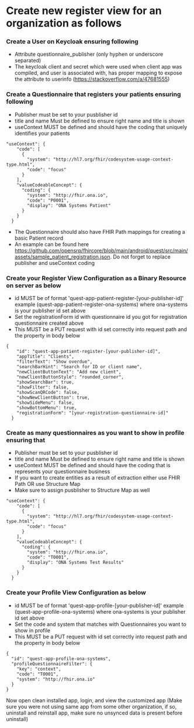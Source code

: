 Create new register view for an organization as follows
==============================

### Create a User on Keycloak ensuring following
- Attribute questionnaire_publisher (only hyphen or underscore separated)
- The keycloak client and secret which were used when client app was compiled, and user is associated with, has proper mapping to expose the attribute to userinfo (https://stackoverflow.com/a/47681555)

### Create a Questionnaire that registers your patients ensuring following
- Publisher must be set to your pusblisher id
- title and name Must be defined to ensure right name and title is shown
- useContext MUST be defined and should have the coding that uniquely identifies your patients
```
"useContext": {
    "code": [
      {
        "system": "http://hl7.org/fhir/codesystem-usage-context-type.html",
        "code": "focus"
      }
    ],
    "valueCodeableConcept": {
      "coding": {
        "system": "http://fhir.ona.io",
        "code": "P0001",
        "display": "ONA Systems Patient"
      }
    }
  }
```
- The Questionnaire should also have FHIR Path mappings for creating a basic Patient record
- An example can be found here https://github.com/opensrp/fhircore/blob/main/android/quest/src/main/assets/sample_patient_registration.json. Do not forget to replace publisher and useContext coding


### Create your Register View Configuration as a Binary Resource on server as below
- id MUST be of format 'quest-app-patient-register-[your-publisher-id]' example (quest-app-patient-register-ona-systems) where ona-systems is your publisher id set above
- Set the registrationForm id with questionnaire id you got for registration questionnaire created above
- This MUST be a PUT request with id set correctly into request path and the property in body below
```
{
    "id": "quest-app-patient-register-[your-publisher-id]",
    "appTitle": "Clients",
    "filterText": "Show overdue",
    "searchBarHint": "Search for ID or client name",
    "newClientButtonText": "Add new client",
    "newClientButtonStyle": "rounded_corner",
    "showSearchBar": true,
    "showFilter": false,
    "showScanQRCode": false,
    "showNewClientButton": true,
    "showSideMenu": false,
    "showBottomMenu": true,
    "registrationForm": "[your-registration-questionnaire-id]"
  }
```

### Create as many questionnaires as you want to show in profile ensuring that
- Publisher must be set to your pusblisher id
- title and name Must be defined to ensure right name and title is shown
- useContext MUST be defined and should have the coding that is represents your questionnaire business
- If you want to create entities as a result of extraction either use FHIR Path OR use Structure Map
- Make sure to assign pusblisher to Structure Map as well
```
"useContext": {
    "code": [
      {
        "system": "http://hl7.org/fhir/codesystem-usage-context-type.html",
        "code": "focus"
      }
    ],
    "valueCodeableConcept": {
      "coding": {
        "system": "http://fhir.ona.io",
        "code": "T0001",
        "display": "ONA Systems Test Results"
      }
    }
  }
```
  
### Create your Profile View Configuration as below
- id MUST be of format 'quest-app-profile-[your-publisher-id]' example (quest-app-profile-ona-systems) where ona-systems is your publisher id set above
- Set the code and system that matches with Questionnaires you want to show in profile
- This MUST be a PUT request with id set correctly into request path and the property in body below
```
{
  "id": "quest-app-profile-ona-systems",
  "profileQuestionnaireFilter": {
    "key": "context",
    "code": "T0001",
    "system": "http://fhir.ona.io"
  }
}
```

Now open clean installed app, login, and view the customized app (Make sure you were not using same app from some other organization, if so, uninstall and reinstall app, make sure no unsynced data is present before uninstall)
